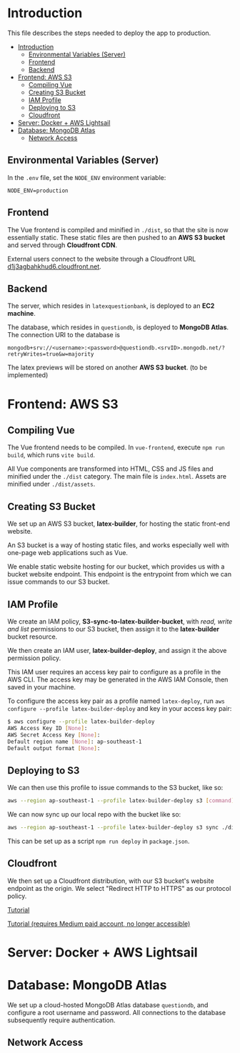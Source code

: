 # Introduction

This file describes the steps needed to deploy the app to production.

- [Introduction](#introduction)
  - [Environmental Variables (Server)](#environmental-variables-server)
  - [Frontend](#frontend)
  - [Backend](#backend)
- [Frontend: AWS S3](#frontend-aws-s3)
  - [Compiling Vue](#compiling-vue)
  - [Creating S3 Bucket](#creating-s3-bucket)
  - [IAM Profile](#iam-profile)
  - [Deploying to S3](#deploying-to-s3)
  - [Cloudfront](#cloudfront)
- [Server: Docker + AWS Lightsail](#server-docker--aws-lightsail)
- [Database: MongoDB Atlas](#database-mongodb-atlas)
  - [Network Access](#network-access)

## Environmental Variables (Server)

In the `.env` file, set the `NODE_ENV` environment variable:
```
NODE_ENV=production
```

## Frontend

The Vue frontend is compiled and minified in `./dist`, so that the site is now essentially static. These static files are then pushed to an **AWS S3 bucket** and served through **Cloudfront CDN**.

External users connect to the website through a Cloudfront URL [d1j3agbahkhud6.cloudfront.net](d1j3agbahkhud6.cloudfront.net).

## Backend

The server, which resides in `latexquestionbank`, is deployed to an **EC2 machine**.

The database, which resides in `questiondb`, is deployed to **MongoDB Atlas**. The connection URI to the database is
```
mongodb+srv://<username>:<password>@questiondb.<srvID>.mongodb.net/?retryWrites=true&w=majority
```

The latex previews will be stored on another **AWS S3 bucket**. (to be implemented)

# Frontend: AWS S3

## Compiling Vue

The Vue frontend needs to be compiled. In `vue-frontend`, execute `npm run build`, which runs `vite build`.

All Vue components are transformed into HTML, CSS and JS files and minified under the `./dist` category. The main file is `index.html`. Assets are minified under `./dist/assets`.

## Creating S3 Bucket

We set up an AWS S3 bucket, **latex-builder**, for hosting the static front-end website.

An S3 bucket is a way of hosting static files, and works especially well with one-page web applications such as Vue.

We enable static website hosting for our bucket, which provides us with a bucket website endpoint. This endpoint is the entrypoint from which we can issue commands to our S3 bucket.

## IAM Profile

We create an IAM policy, **S3-sync-to-latex-builder-bucket**, with _read, write and list_ permissions to our S3 bucket, then assign it to the **latex-builder** bucket resource.

We then create an IAM user, **latex-builder-deploy**, and assign it the above permission policy. 

This IAM user requires an access key pair to configure as a profile in the AWS CLI. The access key may be generated in the AWS IAM Console, then saved in your machine.

To configure the access key pair as a profile named `latex-deploy`, run `aws configure --profile latex-builder-deploy` and key in your access key pair:
```sh
$ aws configure --profile latex-builder-deploy
AWS Access Key ID [None]: 
AWS Secret Access Key [None]: 
Default region name [None]: ap-southeast-1
Default output format [None]:
```

## Deploying to S3

We can then use this profile to issue commands to the S3 bucket, like so:
```sh
aws --region ap-southeast-1 --profile latex-builder-deploy s3 [command]
```
We can now sync up our local repo with the bucket like so:
```sh
aws --region ap-southeast-1 --profile latex-builder-deploy s3 sync ./dist [S3URI]
```
This can be set up as a script `npm run deploy` in `package.json`.

## Cloudfront

We then set up a Cloudfront distribution, with our S3 bucket's website endpoint as the origin. We select "Redirect HTTP to HTTPS" as our protocol policy.

[Tutorial](https://medium.com/@kyashkarande/deploy-vuejs-app-on-aws-s3-with-cloudfront-distribution-and-a-custom-domain-9058bf39f0a3)

[Tutorial (requires Medium paid account, no longer accessible)](https://levelup.gitconnected.com/deploying-vue-js-to-aws-with-https-and-a-custom-domain-name-3ae1f79fe188)

# Server: Docker + AWS Lightsail



# Database: MongoDB Atlas

We set up a cloud-hosted MongoDB Atlas database `questiondb`, and configure a root username and password. All connections to the database subsequently require authentication.

## Network Access

